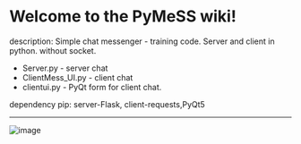 # Welcome to the PyMeSS wiki!

description: 
 Simple chat messenger - training code. Server and client in python. without socket. 
* Server.py - server chat
* ClientMess_UI.py - client chat
* clientui.py - PyQt form for client chat.

dependency pip: server-Flask, client-requests,PyQt5

***

![image](https://user-images.githubusercontent.com/53166373/73070446-660d9d80-3ec1-11ea-8280-b2da4a95719f.png)
